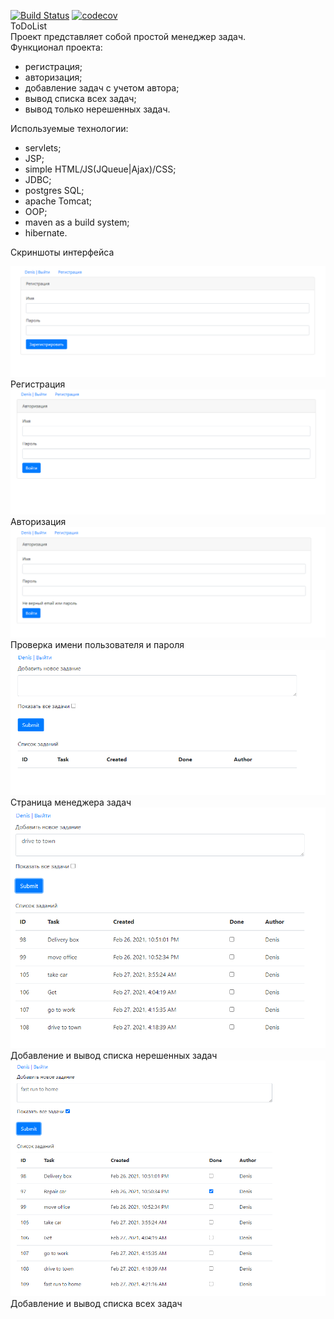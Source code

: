 [![Build Status](https://travis-ci.org/Denis-Sotnikov/ToDoList.svg?branch=master)](https://travis-ci.org/Denis-Sotnikov/ToDoList)
[![codecov](https://codecov.io/gh/Denis-Sotnikov/ToDoList/branch/master/graph/badge.svg?token=55CPQ3HPE5)](https://codecov.io/gh/Denis-Sotnikov/ToDoList) <br>
ToDoList<br>
Проект представляет собой простой менеджер задач.<br>
Функционал проекта:<br>
 - регистрация;
 - авторизация;
 - добавление задач с учетом автора;
 - вывод списка всех задач;
 - вывод только нерешенных задач.<br>
 
 Используемые технологии:
  - servlets;<br>
  - JSP;<br>
  - simple HTML/JS(JQueue|Ajax)/CSS;<br>
  - JDBC;<br>
  - postgres SQL;<br>
  - apache Tomcat;<br>
  - OOP;<br>
  - maven as a build system;<br>
  - hibernate.<br>
  
  Скриншоты интерфейса
  
![ScreenShot](images/1.png)
Регистрация
![ScreenShot](images/2.png)
Авторизация
![ScreenShot](images/3.png)
Проверка имени пользователя и пароля
![ScreenShot](images/4.png)
Страница менеджера задач
![ScreenShot](images/5.png)
Добавление и вывод списка нерешенных задач
![ScreenShot](images/6.png)
Добавление и вывод списка всех задач